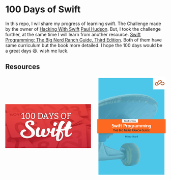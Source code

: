 # 100 Days of Swift

In this repo, I wil share my progress of learning swift. The Challenge made by the owner of [Hacking With Swift](https://www.hackingwithswift.com/ "The Website Of Hacking With Swift") [Paul Hudson](https://twitter.com/twostraws "Paul's twitter account"). But, I took the challenge further, at the same time I will learn from another resource. [Swift Programming: The Big Nerd Ranch Guide, Third Edition](https://bignerdranch.com/blog/now-available-swift-programming-the-big-nerd-ranch-guide-third-edition/ "The Book's website"). Both of them have same curriculum but the book more detailed. I hope the 100 days would be a great days 😃. wish me luck.

## Resources

<div class="image-container" style="display: flex; align-items: center; gap: 20px;">
        <a href="https://www.hackingwithswift.com/100">
            <img src="./Docs/100_Days_of_Swift.png" alt="100_Days_of_Swift.png" width = 1000px >
        </a>
        <a href="https://bignerdranch.com/blog/now-available-swift-programming-the-big-nerd-ranch-guide-third-edition/">
            <img src="./Docs/Swift_book_cover_small.png" alt="Swift_book_cover_small.png" width = 800px >
        </a>
    </div>

